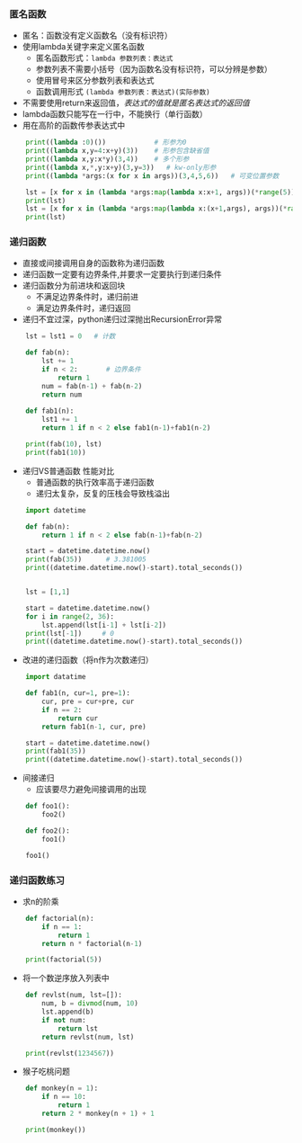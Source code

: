 ### 匿名函数
- 匿名：函数没有定义函数名（没有标识符）
- 使用lambda关键字来定义匿名函数
    - 匿名函数形式：`lambda 参数列表：表达式`
    - 参数列表不需要小括号（因为函数名没有标识符，可以分辨是参数）
    - 使用冒号来区分参数列表和表达式
    - 函数调用形式 `(lambda 参数列表：表达式)(实际参数)`
- 不需要使用return来返回值，*表达式的值就是匿名表达式的返回值*
- lambda函数只能写在一行中，不能换行（单行函数）
- 用在高阶的函数传参表达式中
```Python
    print((lambda :0)())            # 形参为0
    print((lambda x,y=4:x+y)(3))    # 形参包含缺省值
    print((lambda x,y:x*y)(3,4))    # 多个形参
    print((lambda x,*,y:x+y)(3,y=3))   # kw-only形参
    print((lambda *args:(x for x in args))(3,4,5,6))   # 可变位置参数

    lst = [x for x in (lambda *args:map(lambda x:x+1, args))(*range(5))] # 高阶函数
    print(lst)
    lst = [x for x in (lambda *args:map(lambda x:(x+1,args), args))(*range(5))]
    print(lst)

```

### 递归函数
- 直接或间接调用自身的函数称为递归函数
- 递归函数一定要有边界条件,并要求一定要执行到递归条件
- 递归函数分为前进块和返回块
    - 不满足边界条件时，递归前进
    - 满足边界条件时，递归返回
- 递归不宜过深，python递归过深抛出RecursionError异常
```Python
    lst = lst1 = 0   # 计数

    def fab(n):
        lst += 1
        if n < 2:       # 边界条件
            return 1
        num = fab(n-1) + fab(n-2)
        return num
    
    def fab1(n):
        lst1 += 1
        return 1 if n < 2 else fab1(n-1)+fab1(n-2)

    print(fab(10), lst)
    print(fab1(10))
```

- 递归VS普通函数 性能对比
    - 普通函数的执行效率高于递归函数
    - 递归太复杂，反复的压栈会导致栈溢出
```Python
    import datetime

    def fab(n):
        return 1 if n < 2 else fab(n-1)+fab(n-2)

    start = datetime.datetime.now()
    print(fab(35))      # 3.381005
    print((datetime.datetime.now()-start).total_seconds())


    lst = [1,1]

    start = datetime.datetime.now()
    for i in range(2, 36):
        lst.append(lst[i-1] + lst[i-2])
    print(lst[-1])     # 0
    print((datetime.datetime.now()-start).total_seconds())
```
- 改进的递归函数（将n作为次数递归）
```Python
    import datatime

    def fab1(n, cur=1, pre=1):
        cur, pre = cur+pre, cur
        if n == 2:
            return cur
        return fab1(n-1, cur, pre)

    start = datetime.datetime.now()
    print(fab1(35))
    print((datetime.datetime.now()-start).total_seconds())
```

- 间接递归
    - 应该要尽力避免间接调用的出现
```Python
    def foo1():
        foo2()

    def foo2():
        foo1()

    foo1()
```

### 递归函数练习
- 求n的阶乘
```Python
    def factorial(n):
        if n == 1:
            return 1
        return n * factorial(n-1)

    print(factorial(5))
```

- 将一个数逆序放入列表中
```Python
    def revlst(num, lst=[]):
        num, b = divmod(num, 10)
        lst.append(b)
        if not num:
            return lst
        return revlst(num, lst)

    print(revlst(1234567))
```

- 猴子吃桃问题
```python
    def monkey(n = 1):
        if n == 10:
            return 1
        return 2 * monkey(n + 1) + 1

    print(monkey())
```